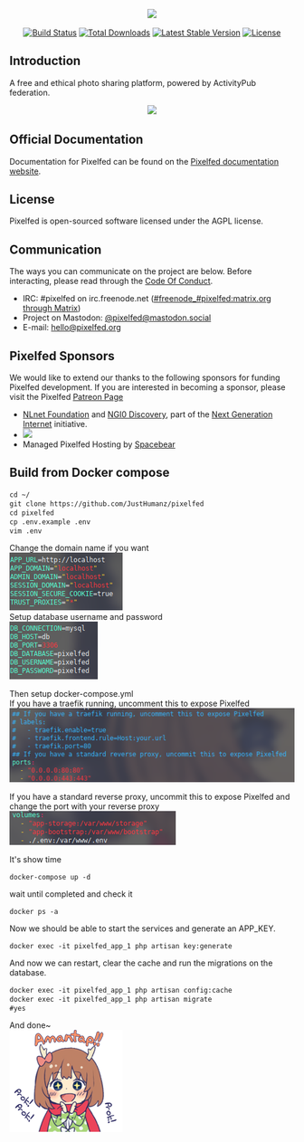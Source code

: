 <p align="center"><img src="https://pixelfed.nyc3.cdn.digitaloceanspaces.com/logos/pixelfed-full-color.svg" width="300px"></p>

<p align="center">
<a href="https://circleci.com/gh/pixelfed/pixelfed"><img src="https://circleci.com/gh/pixelfed/pixelfed.svg?style=svg" alt="Build Status"></a>
<a href="https://packagist.org/packages/pixelfed/pixelfed"><img src="https://poser.pugx.org/pixelfed/pixelfed/d/total.svg" alt="Total Downloads"></a>
<a href="https://packagist.org/packages/pixelfed/pixelfed"><img src="https://poser.pugx.org/pixelfed/pixelfed/v/stable.svg" alt="Latest Stable Version"></a>
<a href="https://packagist.org/packages/pixelfed/pixelfed"><img src="https://poser.pugx.org/pixelfed/pixelfed/license.svg" alt="License"></a>
</p>

## Introduction

A free and ethical photo sharing platform, powered by ActivityPub federation.

<p align="center">
<img src="https://pixelfed.nyc3.cdn.digitaloceanspaces.com/media/Screen%20Shot%202019-09-08%20at%2010.40.54%20PM.png">
</p>

## Official Documentation

Documentation for Pixelfed can be found on the [Pixelfed documentation website](https://docs.pixelfed.org/).

## License

Pixelfed is open-sourced software licensed under the AGPL license.

## Communication

The ways you can communicate on the project are below. Before interacting, please
read through the [Code Of Conduct](CODE_OF_CONDUCT.md).

* IRC: #pixelfed on irc.freenode.net ([#freenode_#pixelfed:matrix.org through
Matrix](https://matrix.to/#/#freenode_#pixelfed:matrix.org))
* Project on Mastodon: [@pixelfed@mastodon.social](https://mastodon.social/@pixelfed)
* E-mail: [hello@pixelfed.org](mailto:hello@pixelfed.org)


## Pixelfed Sponsors

We would like to extend our thanks to the following sponsors for funding Pixelfed development. If you are interested in becoming a sponsor, please visit the Pixelfed [Patreon Page](https://www.patreon.com/dansup/overview)

- [NLnet Foundation](https://nlnet.nl) and [NGI0
Discovery](https://nlnet.nl/discovery/), part of the [Next Generation
Internet](https://ngi.eu) initiative.
- [<img src="https://td-misc-public.s3.amazonaws.com/OscillasLogo.png" width="100px">](https://oscillas.com/)
- Managed Pixelfed Hosting by [Spacebear](https://app.spacebear.ee/)

## Build from Docker compose

```
cd ~/
git clone https://github.com/JustHumanz/pixelfed
cd pixelfed
cp .env.example .env
vim .env
```
Change the domain name if you want  
<img src="https://raw.githubusercontent.com/JustHumanz/pixelfed/dev/img/1.png">  
Setup database username and password  
<img src="https://raw.githubusercontent.com/JustHumanz/pixelfed/dev/img/2.png">  

Then setup docker-compose.yml  
If you have a traefik running, uncomment this to expose Pixelfed  
<img src="https://raw.githubusercontent.com/JustHumanz/pixelfed/dev/img/3.png">  

If you have a standard reverse proxy, uncommit this to expose Pixelfed and change the port with your reverse proxy
<img src="https://raw.githubusercontent.com/JustHumanz/pixelfed/dev/img/4.png">  

It's show time
```
docker-compose up -d
```
wait until completed and check it
```
docker ps -a
```

Now we should be able to start the services and generate an APP_KEY.  
```
docker exec -it pixelfed_app_1 php artisan key:generate
```
And now we can restart, clear the cache and run the migrations on the database.
```
docker exec -it pixelfed_app_1 php artisan config:cache
docker exec -it pixelfed_app_1 php artisan migrate
#yes
```
And done~  
<img src="https://raw.githubusercontent.com/JustHumanz/pixelfed/dev/img/5.png">
